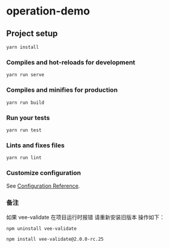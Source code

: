 # operation-demo

## Project setup
```
yarn install
```

### Compiles and hot-reloads for development
```
yarn run serve
```

### Compiles and minifies for production
```
yarn run build
```

### Run your tests
```
yarn run test
```

### Lints and fixes files
```
yarn run lint
```

### Customize configuration
See [Configuration Reference](https://cli.vuejs.org/config/).

### 备注
如果 vee-validate 在项目运行时报错 请重新安装旧版本 操作如下：

`npm uninstall vee-validate`

`npm install vee-validate@2.0.0-rc.25`